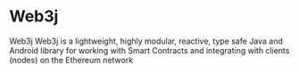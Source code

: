 # Web3j
Web3j
Web3j is a lightweight, highly modular, reactive, type safe Java and Android library for working with Smart Contracts and integrating with clients (nodes) on the Ethereum network
